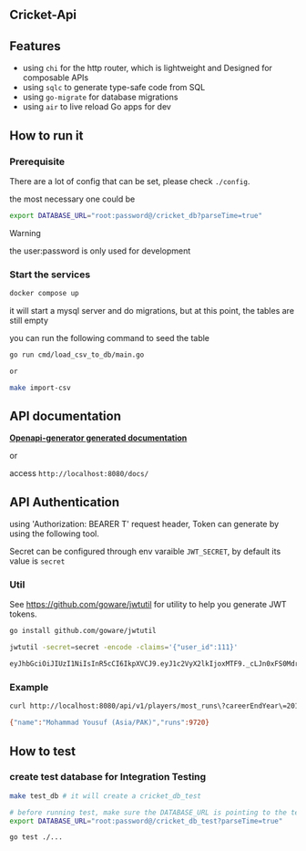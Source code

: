 ## Cricket-Api

## Features

* using `chi` for the http router, which is lightweight and Designed for composable APIs
* using `sqlc` to generate type-safe code from SQL
* using `go-migrate` for database migrations
* using `air` to live reload Go apps for dev

## How to run it

### Prerequisite

There are a lot of config that can be set, please check `./config`.

the most necessary one could be 

```bash
export DATABASE_URL="root:password@/cricket_db?parseTime=true"
```


> [!WARNING]
> the user:password is only used for development

### Start the services

```bash
docker compose up
```

it will start a mysql server and do migrations, but at this point, the tables are still empty

you can run the following command to seed the table

```bash
go run cmd/load_csv_to_db/main.go

or

make import-csv
```


## API documentation

[**Openapi-generator generated documentation**](./docs/markdown/Apis/DefaultApi.md/) 

or

access `http://localhost:8080/docs/`

## API Authentication

using 'Authorization: BEARER T' request header, Token can generate by using the following tool.

Secret can be configured through env varaible `JWT_SECRET`, by default its value is `secret`

### Util

See https://github.com/goware/jwtutil for utility to help you generate JWT tokens.

```bash
go install github.com/goware/jwtutil

jwtutil -secret=secret -encode -claims='{"user_id":111}'

eyJhbGciOiJIUzI1NiIsInR5cCI6IkpXVCJ9.eyJ1c2VyX2lkIjoxMTF9._cLJn0xFS0Mdr_4L_8XF8-8tv7bHyOQJXyWaNsSqlEs
```

### Example

```bash
curl http://localhost:8080/api/v1/players/most_runs\?careerEndYear\=2010 -H 'Authorization: BEARER eyJhbGciOiJIUzI1NiIsInR5cCI6IkpXVCJ9.eyJ1c2VyX2lkIjoxMTF9._cLJn0xFS0Mdr_4L_8XF8-8tv7bHyOQJXyWaNsSqlEs'

{"name":"Mohammad Yousuf (Asia/PAK)","runs":9720}
```


## How to test

### create test database for Integration Testing

```bash
make test_db # it will create a cricket_db_test

# before running test, make sure the DATABASE_URL is pointing to the test_db
export DATABASE_URL="root:password@/cricket_db_test?parseTime=true"

go test ./...
```
